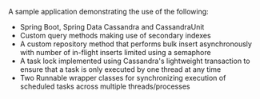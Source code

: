 A sample application demonstrating the use of the following:

* Spring Boot, Spring Data Cassandra and CassandraUnit
* Custom query methods making use of secondary indexes
* A custom repository method that performs bulk insert asynchronously with number of in-flight inserts limited using a semaphore
* A task lock implemented using Cassandra's lightweight transaction to ensure that a task is only executed by one thread at any time
* Two Runnable wrapper classes for synchronizing execution of scheduled tasks across multiple threads/processes

